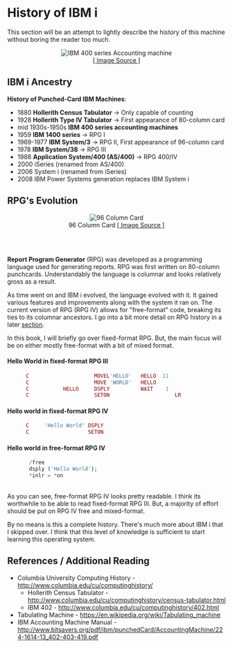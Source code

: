 # History of IBM i


This section will be an attempt to lightly describe the history of this machine without boring the reader too much.


<figure align="center">
	<img src="./core/ibmi/_assets/ibmi-03.PNG" alt="IBM 400 series Accounting machine" />
	<figcaption align="center">
		<a href="http://www.bitsavers.org/pdf/ibm/punchedCard/AccountingMachine/224-1614-13_402-403-419.pdf">
			[ Image Source ]
		</a>
	</figcaption>
</figure>


## IBM i Ancestry

**History of Punched-Card IBM Machines**:
* 1880 **Hollerith Census Tabulator** → Only capable of counting
* 1928 **Hollerith Type IV Tabulator** → First appearance of 80-column card
* mid 1930s-1950s **IBM 400 series accounting machines**
* 1959 **IBM 1400 series** → RPG I
* 1969-1977 **IBM System/3** → RPG II, First appearance of 96-column card
* 1978 **IBM System/38** → RPG III
* 1988 **Application System/400 (AS/400)** → RPG 400/IV
* 2000 iSeries (renamed from AS/400)
* 2006 System i (renamed from iSeries)
* 2008 IBM Power Systems generation replaces IBM System i


## RPG's Evolution

<figure align="center">
	<img src="./core/ibmi/_assets/ibmi-04.jpg" alt="96 Column Card" />
	<figcaption align="center">
		96 Column Card
		<a href="https://www.flickr.com/photos/tubetime/3492103709/in/photostream/">
			[ Image Source ]
		</a>
	</figcaption>
</figure>

<br><br>

**Report Program Generator** (RPG) was developed as a programming language used for generating reports.
RPG was first written on 80-column punchcards.
Understandably the language is columnar and looks relatively gross as a result.

As time went on and IBM i evolved, the language evolved with it. It gained various features and improvements along with
the system it ran on. The current version of RPG (RPG IV) allows for "free-format" code, breaking its ties to its columnar ancestors. 
I go into a bit more detail on RPG history in a later [section](https://barrettotte.github.io/IBMi-Book/#/core/rpgle/intro).

In this book, I will briefly go over fixed-format RPG. But, the main focus will be on either mostly free-format
with a bit of mixed format.

#### Hello World in fixed-format RPG III
```php
      C                     MOVEL'HELLO'   HELLO  11
      C                     MOVE 'WORLD'   HELLO
      C           HELLO     DSPLY          WAIT    1
      C                     SETON                     LR
```

#### Hello world in fixed-format RPG IV
```php
      C     'Hello World' DSPLY
      C                   SETON                                        LR
```

#### Hello world in free-format RPG IV
```php
       /free
       dsply ('Hello World');
	   *inlr = *on
```


<!-- <script type="text/javascript" src="https://embed.cacher.io/d80569830c30fc43aaf840c55f7b12af2b0ea943.js?a=7a41de3f55d2c3783ffe602ba90d7133&t=github_gist"></script> -->



<br>
As you can see, free-format RPG IV looks pretty readable. I think its worthwhile to be able to read fixed-format RPG III. But,
a majority of effort should be put on RPG IV free and mixed-format.


By no means is this a complete history. There's much more about IBM i that I skipped over. 
I think that this level of knowledge is sufficient to start learning this operating system.


## References / Additional Reading
* Columbia University Computing History - http://www.columbia.edu/cu/computinghistory/
  * Hollerith Census Tabulator - http://www.columbia.edu/cu/computinghistory/census-tabulator.html
  * IBM 402 - http://www.columbia.edu/cu/computinghistory/402.html
* Tabulating Machine - https://en.wikipedia.org/wiki/Tabulating_machine
* IBM Accounting Machine Manual - http://www.bitsavers.org/pdf/ibm/punchedCard/AccountingMachine/224-1614-13_402-403-419.pdf



